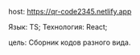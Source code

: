 host: https://qr-code2345.netlify.app

Язык: TS; Технология: React;

цель: Сборник кодов разного вида.